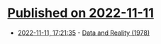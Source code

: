 # [Published on 2022-11-11](index.md)

* [2022-11-11, 17:21:35](https://news.ycombinator.com/item?id=33563636) - [Data and Reality (1978)](https://www.bkent.net/Doc/darxrp.htm)
